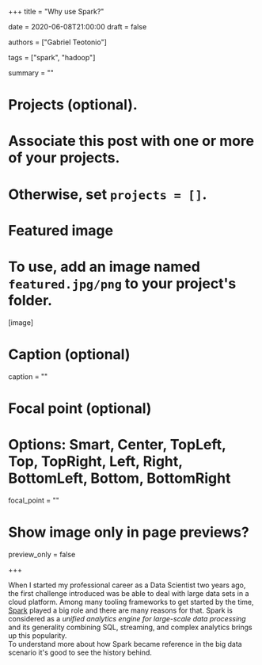 +++
title = "Why use Spark?"

date = 2020-06-08T21:00:00
draft = false

authors = ["Gabriel Teotonio"]

tags = ["spark", "hadoop"]

summary = ""

# Projects (optional).
#   Associate this post with one or more of your projects.
#   Otherwise, set `projects = []`.


# Featured image
# To use, add an image named `featured.jpg/png` to your project's folder. 
[image]
# Caption (optional)
caption = ""

# Focal point (optional)
# Options: Smart, Center, TopLeft, Top, TopRight, Left, Right, BottomLeft, Bottom, BottomRight
focal_point = ""

# Show image only in page previews?
preview_only = false

+++

When I started my professional career as a Data Scientist two years ago, the first challenge introduced was be able to deal with large data sets in a cloud platform. Among many tooling frameworks to get started by the time, [Spark](https://spark.apache.org/) played a big role and there are many reasons for that. Spark is considered as a *unified analytics engine for large-scale data processing* and its generality combining SQL, streaming, and complex analytics brings up this popularity.  
To understand more about how Spark became reference in the big data scenario it's good to see the history behind.